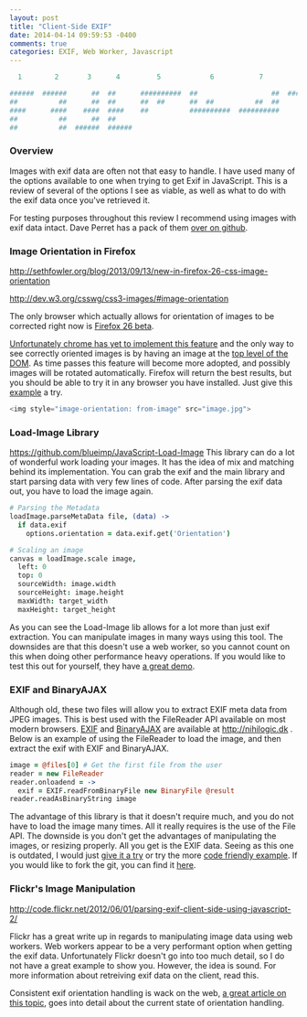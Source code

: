 ```yaml
---
layout: post
title: "Client-Side EXIF"
date: 2014-04-14 09:59:53 -0400
comments: true
categories: EXIF, Web Worker, Javascript
---
```


```coffeescript
  1        2       3      4         5            6           7          8

######  ######      ##  ##      ##########  ##                  ##  ##########
##          ##      ##  ##      ##  ##      ##  ##          ##  ##      ##  ##
####      ####    ####  ####    ##          ##########  ##########          ##
##          ##      ##  ##
##          ##  ######  ######
```

### Overview
Images with exif data are often not that easy to handle. I have used many of the options available to one when trying to get Exif in JavaScript. This is a review of several of the options I see as viable, as well as what to do with the exif data once you've retrieved it.

For testing purposes throughout this review I recommend using images with exif data intact. Dave Perret has a pack of them [over on github](https://github.com/recurser/exif-orientation-examples).

### Image Orientation in Firefox
http://sethfowler.org/blog/2013/09/13/new-in-firefox-26-css-image-orientation

http://dev.w3.org/csswg/css3-images/#image-orientation

The only browser which actually allows for orientation of images to be corrected right now is [Firefox 26 beta](https://developer.mozilla.org/en-US/docs/Web/CSS/image-orientation#Browser_compatibility).

[Unfortunately chrome has yet to implement this feature](https://code.google.com/p/chromium/issues/detail?id=158753) and the only way to see correctly oriented images is by having an image at the [top level of the DOM](https://code.google.com/p/chromium/issues/detail?id=56845#c66). As time passes this feature will become more adopted, and possibly images will be rotated automatically. Firefox will return the best results, but you should be able to try it in any browser you have installed. Just give this [example](http://jsfiddle.net/L3S7R/) a try.

```javascript
<img style="image-orientation: from-image" src="image.jpg">
```

### Load-Image Library
https://github.com/blueimp/JavaScript-Load-Image
This library can do a lot of wonderful work loading your images. It has the idea of mix and matching behind its implementation. You can grab the exif and the main library and start parsing data with very few lines of code. After parsing the exif data out, you have to load the image again.

```coffeescript
# Parsing the Metadata
loadImage.parseMetaData file, (data) ->
  if data.exif
    options.orientation = data.exif.get('Orientation')

# Scaling an image
canvas = loadImage.scale image,
  left: 0
  top: 0
  sourceWidth: image.width
  sourceHeight: image.height
  maxWidth: target_width
  maxHeight: target_height
```

As you can see the Load-Image lib allows for a lot more than just exif extraction. You can manipulate images in many ways using this tool. The downsides are that this doesn't use a web worker, so you cannot count on this when doing other performance heavy operations. If you would like to test this out for yourself, they have [a great demo](http://blueimp.github.io/JavaScript-Load-Image/).

### EXIF and BinaryAJAX
Although old, these two files will allow you to extract EXIF meta data from JPEG images. This is best used with the FileReader API available on most modern browsers.
[EXIF](http://www.nihilogic.dk/labs/exif/exif.js) and [BinaryAJAX](http://www.nihilogic.dk/labs/binaryajax/binaryajax.js) are available at http://nihilogic.dk . Below is an example of using the FileReader to load the image, and then extract the exif with EXIF and BinaryAJAX.

```coffeescript
image = @files[0] # Get the first file from the user
reader = new FileReader
reader.onloadend = ->
  exif = EXIF.readFromBinaryFile new BinaryFile @result
reader.readAsBinaryString image
```

The advantage of this library is that it doesn't require much, and you do not have to load the image many times. All it really requires is the use of the File API. The downside is you don't get the advantages of manipulating the images, or resizing properly. All you get is the EXIF data. Seeing as this one is outdated, I would just [give it a try](http://sandbox.juurlink.org/html5imageuploader/) or try the more [code friendly example](http://jsfiddle.net/interstateone/gtLWG/). If you would like to fork the git, you can find it [here](https://github.com/jseidelin/exif-js).

### Flickr's Image Manipulation

http://code.flickr.net/2012/06/01/parsing-exif-client-side-using-javascript-2/

Flickr has a great write up in regards to manipulating image data using web workers. Web workers appear to be a very performant option when getting the exif data. Unfortunately Flickr doesn't go into too much detail, so I do not have a great example to show you. However, the idea is sound. For more information about retreiving exif data on the client, read this.

Consistent exif orientation handling is wack on the web, [a great article on this topic](http://www.daveperrett.com/articles/2012/07/28/exif-orientation-handling-is-a-ghetto/), goes into detail about the current state of orientation handling.